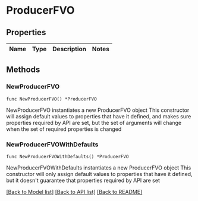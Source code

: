 # ProducerFVO

## Properties

Name | Type | Description | Notes
------------ | ------------- | ------------- | -------------

## Methods

### NewProducerFVO

`func NewProducerFVO() *ProducerFVO`

NewProducerFVO instantiates a new ProducerFVO object
This constructor will assign default values to properties that have it defined,
and makes sure properties required by API are set, but the set of arguments
will change when the set of required properties is changed

### NewProducerFVOWithDefaults

`func NewProducerFVOWithDefaults() *ProducerFVO`

NewProducerFVOWithDefaults instantiates a new ProducerFVO object
This constructor will only assign default values to properties that have it defined,
but it doesn't guarantee that properties required by API are set


[[Back to Model list]](../README.md#documentation-for-models) [[Back to API list]](../README.md#documentation-for-api-endpoints) [[Back to README]](../README.md)


